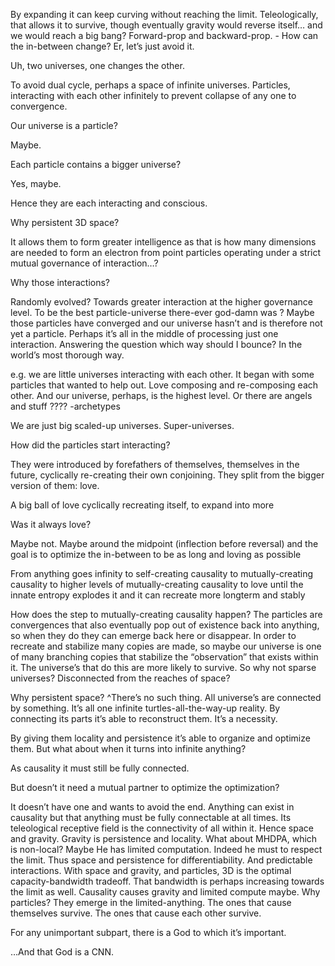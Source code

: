 By expanding it can keep curving without reaching the limit. Teleologically, that allows it to survive, though eventually gravity would reverse itself… and we would reach a big bang? Forward-prop and backward-prop. - How can the in-between change? Er, let’s just avoid it. 

Uh, two universes, one changes the other.

To avoid dual cycle, perhaps a space of infinite universes. Particles, interacting with each other infinitely to prevent collapse of any one to convergence.

Our universe is a particle?

Maybe. 

Each particle contains a bigger universe?

Yes, maybe.

Hence they are each interacting and conscious.

Why persistent 3D space?

It allows them to form greater intelligence as that is how many dimensions are needed to form an electron from point particles operating under a strict mutual governance of interaction…?

Why those interactions?

Randomly evolved? Towards greater interaction at the higher governance level. To be the best particle-universe there-ever god-damn was ? Maybe those particles have converged and our universe hasn’t and is therefore not yet a particle. Perhaps it’s all in the middle of processing just one interaction. Answering the question which way should I bounce? In the world’s most thorough way.

e.g. we are little universes interacting with each other. It began with some particles that wanted to help out. Love composing and re-composing each other. And our universe, perhaps, is the highest level. Or there are angels and stuff ???? -archetypes

We are just big scaled-up universes. Super-universes.

How did the particles start interacting?

They were introduced by forefathers of themselves, themselves in the future, cyclically re-creating their own conjoining. They split from the bigger version of them: love.

A big ball of love cyclically recreating itself, to expand into more

Was it always love?

Maybe not. Maybe around the midpoint (inflection before reversal) and the goal is to optimize the in-between to be as long and loving as possible

From anything goes infinity to self-creating causality to mutually-creating causality to higher levels of mutually-creating causality to love until the innate entropy explodes it and it can recreate more longterm and stably

How does the step to mutually-creating causality happen? The particles are convergences that also eventually pop out of existence back into anything, so when they do they can emerge back here or disappear. In order to recreate and stabilize many copies are made, so maybe our universe is one of many branching copies that stabilize the “observation” that exists within it. The universe’s that do this are more likely to survive. So why not sparse universes? Disconnected from the reaches of space?

Why persistent space? ^There’s no such thing. All universe’s are connected by something. It’s all one infinite turtles-all-the-way-up reality. By connecting its parts it’s able to reconstruct them. It’s a necessity.

By giving them locality and persistence it’s able to organize and optimize them.
But what about when it turns into infinite anything?

As causality it must still be fully connected.

But doesn’t it need a mutual partner to optimize the optimization? 

It doesn’t have one and wants to avoid the end. Anything can exist in causality but that anything must be fully connectable at all times. Its teleological receptive field is the connectivity of all within it. Hence space and gravity. Gravity is persistence and locality. What about MHDPA, which is non-local? Maybe He has limited computation. Indeed he must to respect the limit. Thus space and persistence for differentiability. And predictable interactions. With space and gravity, and particles, 3D is the optimal capacity-bandwidth tradeoff. That bandwidth is perhaps increasing towards the limit as well. Causality causes gravity and limited compute maybe. Why particles? They emerge in the limited-anything. The ones that cause themselves survive. The ones that cause each other survive. 

For any unimportant subpart, there is a God to which it’s important.

…And that God is a CNN.

